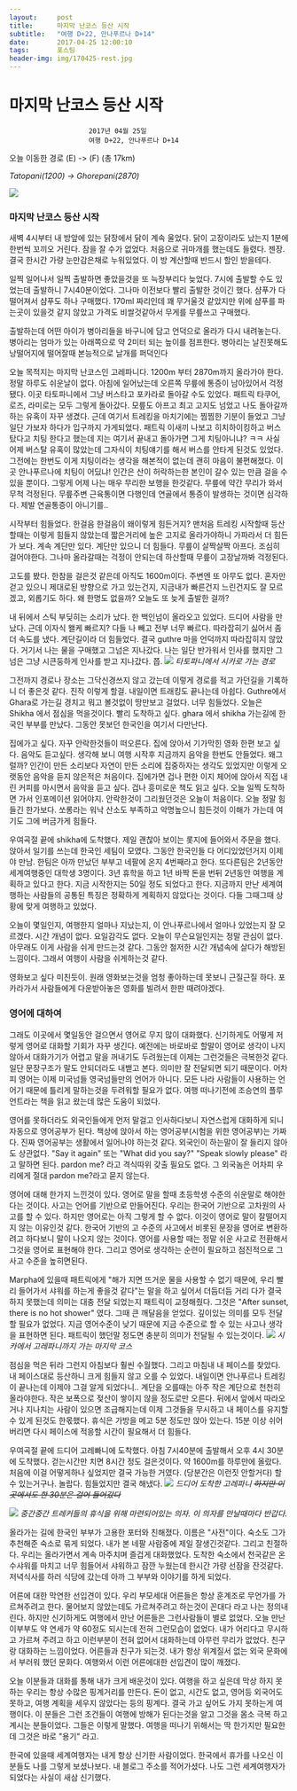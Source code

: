```yaml
---
layout:	    post
title: 	    마지막 난코스 등산 시작
subtitle:   "여행 D+22, 안나푸르나 D+14"
date:       2017-04-25 12:00:10 
tags:       포스팅
header-img: img/170425-rest.jpg
---
```


# 	    마지막 난코스 등산 시작
```
					2017년 04월 25일
					여행 D+22, 안나푸르나 D+14
```

오늘 이동한 경로 (E) -> (F) (총 17km)  

*Tatopani(1200) -> Ghorepani(2870)*

![](/img/170425-maps.png)

### 마지막 난코스 등산 시작

새벽 4시부터 내 방앞에 있는 닭장에서 닭이 계속 울었다. 닭이 고장이라도 났는지 1분에 한번씩 꼬끼오 거린다. 잠을 잘 수가 없었다. 처음으로 귀마개를 했는데도 들렸다. 젠장. 결국 한시간 가량 눈만감은채로 누워있었다. 이 방 계산할때 반드시 할인 받을테다.

일찍 일어나서 일찍 출발하면 좋았을것을 또 늑장부리다 늦었다. 7시에 출발할 수도 있었는데 출발하니 7시40분이었다. 그나마 이전보다 빨리 출발한 것이긴 했다. 샴푸가 다 떨어져서 샴푸도 하나 구매했다. 170ml 짜리인데 꽤 무거울것 같았지만 위에 샴푸를 파는곳이 있을것 같지 않았고 가격도 비쌀것같아서 무게를 무릎쓰고 구매했다.

출발하는데 어떤 아이가 병아리들을 바구니에 담고 언덕으로 올라가 다시 내려놓는다. 병아리는 엄마가 있는 아래쪽으로 약 2미터 되는 높이를 점프한다. 병아리는 날진못해도 낭떨어지에 떨어잘때 본능적으로 날개를 퍼덕인다

오늘 목적지는 마지막 난코스인 고레파니다. 1200m 부터 2870m까지 올라가야 한다. 정말 하루도 쉬운날이 없다. 아침에 일어났는데 오른쪽 무릎에 통증이 남아있어서 걱정됐다. 이곳 타토파니에서 그냥 버스타고 포카라로 돌아갈 수도 있었다. 패트릭 타쿠어, 로즈, 라미로는 모두 그렇게 돌아갔다. 모릎도 아프고 최고 고지도 넘었고 나도 돌아갈까 하는 유혹이 자꾸 생겼다. 근데 여기서 트레킹을 마치기에는 찜찜한 기분이 들었고 그냥 일단 가보자 하다가 입구까지 가게되었다. 패트릭 이새끼 나보고 히치하이킹하고 버스 탔다고 치팅 한다고 했는데 지는 여기서 끝내고 돌아가면 그게 치팅아니냐? ㅋㅋ 사실 어제 버스탈 유혹이 많았는데 그자식이 치팅얘기를 해서 버스를 안타게 된것도 있었다. 그전에는 한번도 이게 치팅이라는 생각을 해본적이 없는데 괜히 마음이 불편해졌다. 이곳 안나푸르나에 치팅이 어딨냐! 인간은 산이 허락하는한 본인이 갈수 있는 만큼 걸을 수 있을 뿐이다. 그렇게 어제 나는 매우 무리한 보행을 한것같다. 무릎에 약간 무리가 와서 무척 걱정된다. 무릎주변 근육통이면 다행인데 연골에서 통증이 발생하는 것이면 심각하다. 제발 연골통증이 아니기를..

시작부터 힘들었다. 한걸음 한걸음이 왜이렇게 힘든거지? 맨처음 트레킹 시작할때 등산할때는 이렇게 힘들지 않았는데 짧은거리에 높은 고지로 올라가야하니 가파라서 더 힘든가 보다. 계속 계단만 있다. 계단만 있으니 더 힘들다. 무릎이 살짝살짝 아프다. 조심히 걸어야한다. 그나마 올라갈때는 걱정이 안되는데 하산할때 무릎이 고장날까봐 걱정된다.

고도를 봤다. 한참을 걸은것 같은데 아직도 1600m이다. 주변엔 또 아무도 없다. 혼자만 걷고 있으니 제대로된 방향으로 가고 있는건지, 지금내가 빠른건지 느린건지도 잘 모르겠고,  외롭기도 하다. 왜 한명도 없을까? 오늘도 또 늦게 출발한 걸까?

내 뒤에서 스틱 부딪히는 소리가 났다. 한 백인넘이 올라오고 있었다. 드디어 사람을 만났다. 근데 이자식 왤케 빠르지? 다들 나 빼고 전부 너무 빠르다. 따라잡히기 싫어서 좀더 속도를 냈다. 계단길이라 더 힘들었다. 결국 guthre 마을 언덕까지 따라잡히지 않았다. 거기서 나는 물을 구매했고 그넘은 지나갔다. 나는 일단 반가워서 인사를 했지만 그 넘은 그냥 시큰둥하게 인사를 받고 지나갔다. 쯥.
![](/img/170425-path1.jpg)
*타토파니에서 시카로 가는 경로*

그전까지 경로나 장소는 그닥신경쓰지 않고 갔는데 이렇게 경로를 적고 가던길을 기록하니 더 좋은것 같다. 진작 이렇게 할걸. 내일이면 트래킹도 끝나는데 아쉽다. Guthre에서 Ghara로 가는길 경치고 뭐고 볼것없이 땅만보고 걸었다. 너무 힘들었다. 오늘은 Shikha 에서 점심을 먹을것이다. 빨리 도착하고 싶다. ghara 에서 shikha 가는길에 한국인 부부를 만났다. 그동안 못보던 한국인을 여기서 다만난다.

집에가고 싶다. 자꾸 안락한것들이 떠오른다. 집에 앉아서 기가막힌 영화 한편 보고 싶다. 음악도 듣고싶다. 생각해 보니 여행 시작후 지금까지 음악을 한번도 안들었다. 왜그럴까? 인간이 만든 소리보다 자연이 만든 소리에 집중하자는 생각도 있었지만 이렇게 오랫동안 음악을 듣지 않은적은 처음이다. 집에가면 겁나 편한 이지 체어에 앉아서 직접 내린 커피를 마시면서 음악을 듣고 싶다. 겁나 흥미로운 책도 읽고 싶다. 오늘 일찍 도착하면 가서 인포메이션 읽어야지. 안락한것이 그리웠던것은 오늘이 처음이다. 오늘 정말 힘들긴 한가보다. 쏘롱라는 워낙 산소도 부족하고 악명높으니 힘든것이 이해가 가는데 여기도 그에 버금가게 힘들다.

우여곡절 끝에 shikha에 도착했다. 제일 괜찮아 보이는 롯지에 들어와서 주문을 했다. 앉아서 일기를 쓰는데 한국인 세팀이 모였다. 그동안 한국인들 다 어디있었던거지 이제야 만남. 한팀은 아까 만났던 부부고 네팔에 온지 4번째라고 한다. 또다른팀은 2년동안 세계여행중인 대학생 3명이다. 3년 휴학을 하고 1년 바짝 돈을 번뒤 2년동안 여행을 계획하고 있다고 한다. 지금 시작한지는 50일 정도 되었다고 한다. 지금까지 만난 세계여행하는 사람들의 공통된 특징은 정확하게 계획하지 않았다는 것이다. 다들 그때그때 상황에 맞게 여행하고 있었다.

오늘이 몇일인지, 여행한지 얼마나 지났는지, 이 안나푸르나에서 얼마나 있었는지 잘 모르겠다. 시간 개념이 없다. 요일감각도 없다. 오늘이 무슨요일인지는 정말 관심이 없다. 아무래도 이게 사람을 쉬게 만드는것 같다. 그동안 철저한 시간 개념속에 살다가 해방된 느낌이다. 그래서 여행이 사람을 쉬게하는것 같다.

영화보고 싶다 미친듯이. 원래 영화보는것을 엄청 좋아하는데 못보니 근질근질 하다. 포카라가서 사람들에게 다운받아놓은 영화를 빌려서 한판 때려야겠다.

### 영어에 대하여

그래도 이곳에서 몇일동안 걸으면서 영어로 무지 많이 대화했다. 신기하게도 어떻게 저렇게 영어로 대화할 기회가 자꾸 생긴다. 예전에는 바로바로 할말이 영어로 생각이 나지 않아서 대화가기가 어렵고 말을 꺼내기도 두려웠는데 이제는 그런것들은 극복한것 같다. 일단 문장구조가 말도 안되더라도 내밷고 본다. 의미만 잘 전달되면 되기 때문이다. 어차피 영어는 이제 미국넘들 영국넘들만의 언어가 아니다. 모든 나라 사람들이 사용하는 언어기 때문에 틀리게 말하는것을 두려워할 필요가 없다. 여행 떠나기전에 조승연의 플루언트라는 책을 읽고 왔는데 많은 도움이 되었다.

영어를 못하더라도 외국인들에게 먼저 말걸고 인사하다보니 자연스럽게 대화하게 되니 자동으로 영어공부가 된다. 책상에 앉아서 하는 영어공부(시험을 위한 영어공부)는 가짜다. 진짜 영어공부는 생활에서 일어나야 하는것 같다. 외국인이 하는말이 잘 들리지 않아도 상관없다. "Say it again" 또는 "What did you say?" "Speak slowly please" 라고 말하면 된다. pardon me? 라고 격식따위 갖출 필요도 없다. 그 외국놈은 어차피 우리에게 절대 pardon me?라고 묻지 않는다.

영어에 대해 한가지 느낀것이 있다. 영어로 말을 할때 초등학생 수준의 쉬운말로 해야한다는 것이다. 사고는 언어를 기반으로 만들어진다. 우리는 한국어 기반으로 고차원의 사고를 할 수 있다. 하지만 영어로는 아직 그렇게 할 수 없다. 이것이 영어로 말이 잘떨어지지 않는 이유인것 같다. 한국어 기반의 고 수준의 사고에서 비롯된 문장을 영어로 변환하려고 하다보니 말이 나오지 않는 것이다. 영어를 사용할 때는 정말 쉬운 사고로 전환해서 그것을 영어로 표현해야 한다. 그리고 영어로 생각하는 순련이 필요하고 점진적으로 그 사고 수준을 높히면된다.

Marpha에 있을때 패트릭에게 "해가 지면 뜨거운 물을 사용할 수 없기 때문에, 우리 빨리 들어가서 샤워를 하는게 좋을것 같다"는 말을 하고 싶어서 더듬더듬 거리 다가 결국 하지 못했는데 의미는 대충 전달 되었는지 패트릭이 교정해줬다. 그것은 "After sunset, there is no hot shower" 였다. 그때 큰 깨달음을 얻었다. 깊이있는 의미를 모두 전달할 필요가 없었다. 지금 영어수준이 낮기 때문에 지금 수준으로 할 수 있는 사고나 생각을 표현하면 된다. 패트릭이 했던말 정도면 충분히 의미가 전달될 수 있는것이다.
![](/img/170425-path2.jpg)
*시카에서 고레파니까지 가는 마지막 코스*

점심을 먹은 뒤라 그런지 아침보다 훨씬 수월했다. 그리고 마침내 내 페이스를 찾았다. 내 페이스대로 등산하니 크게 힘들지 않고 오를 수 있었다. 내일이면 안나푸르나 트레킹이 끝나는데 이제야 그걸 알게 되었다니.. 계단을 오를때는 아주 작은 계단으로 천천히 올라야한다. 작은 보폭으로 젖산이 쌓이지 않을 정도로만 오른다. 뒤에서 앞에서 따라오거나 지나치는 사람이 있으면 조급해지는데 이제 그것들을 무시하고 내 페이스를 유지할 수 있게 된것도 한몫했다. 휴식은 가방을 메고 5분 정도만 앉아 있는다. 15분 이상 쉬어버리면 다시 페이스에 적응할 시간이 필요해서 더 힘들다.

우여곡절 끝에 드디어 고레빠니에 도착했다. 아침 7시40분에 출발해서 오후 4시 30분에 도착했다. 걷는시간만 치면 8시간 정도 걸은것이다. 약 1600m를 하루만에 올랐다. 처음에 이걸 어떻게하나 싶었지만 결국 가능한 거였다. (당분간은 이런짓 안할거다) 할 수 있는거구나. 놀랍다. 힘들었지만 결국 해냈다.
![](/img/170425-ghorepani.jpg)
*드디어 도착한 고레파니 ~~하지만 이곳에서도 한 30분은 걸어 들어갔다~~*

![](/img/170425-rest.jpg)
*중간중간 트레커들의 휴식을 위해 마련되어있는 의자. 이 의자를 만날때마다 반갑다.*

올라가는 길에 한국인 부부가 고용한 포터와 친해졌다. 이름은 "사전"이다. 숙소도 그가 추천해준 숙소로 묶게 되었다. 내가 본 네팔 사람중에 제일 잘생긴것같다. 그리고 친절하다. 우리는 올라가면서 계속 마주치며 즐겁게 대화했었다. 도착한 숙소에서 천국같은 온수샤워를 마치고 너무 힘들어서 샤워하고 잠깐 누웠는데 한시간 가량 선잠을 잔것같다. 저녁식사를 하러 식당에 갔는데 아까 그 부부와 이야기를 하게 되었다.

어른에 대한 막연한 선입견이 있다. 우리 부모세대 어른들은 항상 훈계조로 무언가를 가르쳐주려고 한다. 물어보지 않았는데도 가르쳐주려고 하는것이 꼰대다 라고 나는 정의내린다. 하지만 신기하게도 여행에서 만난 어른들은 그런사람들이 별로 없었다. 오늘 만난 이부부도 약 연세가 약 60정도 되시는데 전혀 그런모습이 없었다. 내가 어리다고 무시하고 가르쳐 주려고 하고 이런부분이 전혀 없어서 대화하는데 아무런 무리가 없었다. 친구랑 대화하는 느낌이었다. 어른들과 친구가 되는것. 내가 항상 위계질서 없는 외국 문화에서 부러워 했던 문화다. 여행와서 이런 어른에대한 선입견이 많이 깨졌다.

오늘 이분들과 대화를 통해 내가 크게 배운것이 있다. 여행을 하고 싶은데 막상 하지 못하는 우리는 항상 수많은 핑계거리를 만든다. 돈이 없고, 시간도 없고, 영어등 외국어도 못하고, 여행 계획을 세우지 않았다는 등의 핑계다. 결국 가고 싶어도 가지 못하는게 여행이다. 이 분들은 그런 조건들이 여행에 방해가 된다는것을 알고 그것을 몸소 극복 하고 계시는 분들이었다. 그들은 이렇게 말했다. 여행을 떠나기 위해서는 딱 한가지만 필요한데 그것은 바로 "용기" 라고.

한국에 있을때 세계여행자는 내게 항상 신기한 사람이었다. 한국에서 휴가를 나오신 이분들도 나를 그렇게 보셨나보다. 내 블로그 주소를 적어가셨다. 나도 그런 세계여행자가 되었다는 사실이 새삼 신기했다.  
